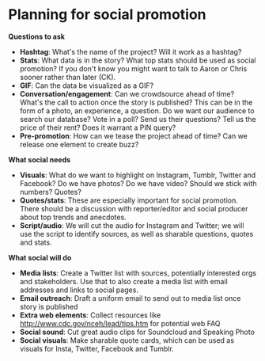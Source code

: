 Planning for social promotion
=============================

**Questions to ask**

* **Hashtag**: What's the name of the project? Will it work as a hashtag?
* **Stats**: What data is in the story? What top stats should be used as social promotion? If you don't know you might want to talk to Aaron or Chris sooner rather than later (CK).
* **GIF**: Can the data be visualized as a GIF?
* **Conversation/engagement**: Can we crowdsource ahead of time? What's the call to action once the story is published? This can be in the form of a photo, an experience, a question. Do we want our audience to search our database? Vote in a poll? Send us their questions? Tell us the price of their rent? Does it warrant a PIN query?
* **Pre-promotion**: How can we tease the project ahead of time? Can we release one element to create buzz?

**What social needs**

* **Visuals**: What do we want to highlight on Instagram, Tumblr, Twitter and Facebook? Do we have photos? Do we have video? Should we stick with numbers? Quotes?
* **Quotes/stats**: These are especially important for social promotion. There should be a discussion with reporter/editor and social producer about top trends and anecdotes.
* **Script/audio**: We will cut the audio for Instagram and Twitter; we will use the script to identify sources, as well as sharable questions, quotes and stats.

**What social will do**

* **Media lists**: Create a Twitter list with sources, potentially interested orgs and stakeholders. Use that to also create a media list with email addresses and links to social pages.
* **Email outreach**: Draft a uniform email to send out to media list once story is published
* **Extra web elements**: Collect resources like http://www.cdc.gov/nceh/lead/tips.htm for potential web FAQ
* **Social sound**: Cut great audio clips for Soundcloud and Speaking Photo
* **Social visuals**: Make sharable quote cards, which can be used as visuals for Insta, Twitter, Facebook and Tumblr.
